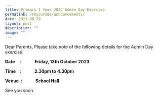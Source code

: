 ```yaml
---
title: Primary 1 Year 2024 Admin Day Exercise
permalink: /resources/announcements/
date: 2023-09-29
layout: post
description: ""
image: ""
---
```

Dear Parents,
Please take note of the following details for the Admin Day exercise:

**Date     :             Friday, 13th October 2023**

**Time    :             2.30pm to 4.30pm**

**Venue  :             School Hall**

See you soon.
